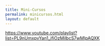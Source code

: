 ```yaml
---
title: Mini-Cursos
permalink: minicursos.html
layout: default
---
```




https://www.youtube.com/playlist?list=PL9nUmxpvYan1_ifiOzMilbcS7wMIpAQXK